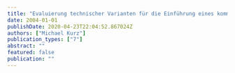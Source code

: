 ```yaml
---
title: "Evaluierung technischer Varianten für die Einführung eines kommunalen Content Management Systems"
date: 2004-01-01
publishDate: 2020-04-23T22:04:52.867024Z
authors: ["Michael Kurz"]
publication_types: ["7"]
abstract: ""
featured: false
publication: ""
---
```



